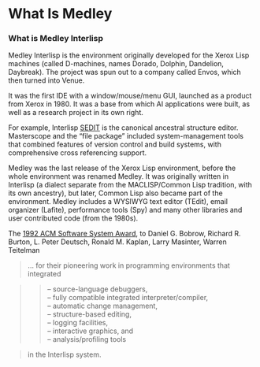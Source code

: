 # What Is Medley

### What is Medley Interlisp

Medley Interlisp is the environment originally developed for the Xerox Lisp machines (called D-machines, names Dorado, Dolphin, Dandelion, Daybreak). The project was spun out to a company called Envos, which then turned into Venue.

It was the first IDE with a window/mouse/menu GUI, launched as a product from Xerox in 1980. It was a base from which AI applications were built, as well as a research project in its own right.

For example, Interlisp [SEDIT](https://www.youtube.com/watch?v=2qsmF8HHskg) is the canonical ancestral structure editor. Masterscope and the “file package” included system-management tools that combined features of version control and build systems, with comprehensive cross referencing support.

Medley was the last release of the Xerox Lisp environment, before the whole environment was renamed Medley. It was originally written in Interlisp (a dialect separate from the MACLISP/Common Lisp tradition, with its own ancestry), but later, Common Lisp also became part of the environment. Medley includes a WYSIWYG text editor (TEdit), email organizer (Lafite), performance tools (Spy) and many other libraries and user contributed code (from the 1980s).

The [1992 ACM Software System Award](https://awards.acm.org/award\_winners?year=1992\&award=149\&region=\&submit=Submit\&isSpecialCategory=), to Daniel G. Bobrow, Richard R. Burton, L. Peter Deutsch, Ronald M. Kaplan, Larry Masinter, Warren Teitelman

> … for their pioneering work in programming environments that integrated

> > – source-language debuggers,\
> > – fully compatible integrated interpreter/compiler,\
> > – automatic change management,\
> > – structure-based editing,\
> > – logging facilities,\
> > – interactive graphics, and\
> > – analysis/profiling tools

> in the Interlisp system.
